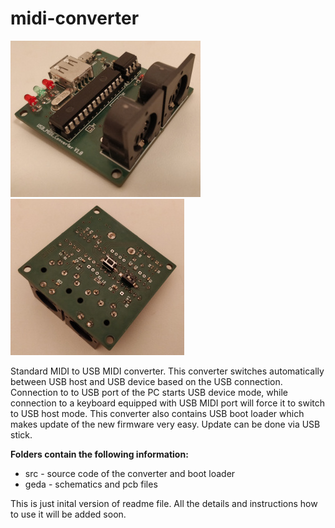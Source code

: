# midi-converter
![](USB_MIDI_Small.jpg) 
![](USB_MIDI_Back_Small.jpg)

Standard MIDI to USB MIDI converter. This converter switches automatically between USB host and USB device based on the USB connection. Connection to to USB port of the PC starts USB device mode, while connection to a keyboard equipped with USB MIDI port will force it to switch to USB host mode. This converter also contains USB boot loader which makes update of the new firmware very easy. Update can be done via USB stick.

**Folders contain the following information:**
- src - source code of the converter and boot loader
- geda - schematics and pcb files

This is just inital version of readme file. All the details and instructions how to use it will be added soon.
